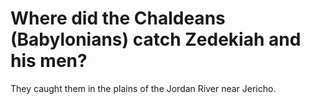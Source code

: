 # Where did the Chaldeans (Babylonians) catch Zedekiah and his men?

They caught them in the plains of the Jordan River near Jericho.

